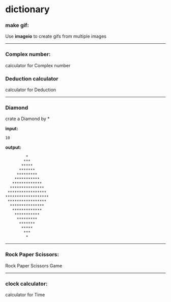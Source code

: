 # dictionary
### make gif:
Use **imageio** to create gifs from multiple images

---

### Complex number:
calculator for Complex number

### Deduction calculator
calculator for Deduction

---

### Diamond
crate a Diamond by * 

**input:**
```
10
```

**output:**

```
         *  
        *** 
       *****
      *******
     *********
    ***********
   *************
  ***************
 *****************
*******************
 *****************
  ***************
   *************
    ***********
     *********
      *******
       *****
        ***
         *
 ```

---

### Rock Paper Scissors:
Rock Paper Scissors Game

---

### clock calculator:
calculator for Time
